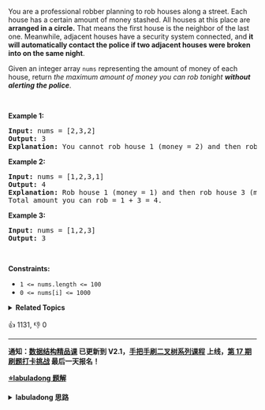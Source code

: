<p>You are a professional robber planning to rob houses along a street. Each house has a certain amount of money stashed. All houses at this place are <strong>arranged in a circle.</strong> That means the first house is the neighbor of the last one. Meanwhile, adjacent houses have a security system connected, and&nbsp;<b>it will automatically contact the police if two adjacent houses were broken into on the same night</b>.</p>

<p>Given an integer array <code>nums</code> representing the amount of money of each house, return <em>the maximum amount of money you can rob tonight <strong>without alerting the police</strong></em>.</p>

<p>&nbsp;</p>
<p><strong>Example 1:</strong></p>

<pre>
<strong>Input:</strong> nums = [2,3,2]
<strong>Output:</strong> 3
<strong>Explanation:</strong> You cannot rob house 1 (money = 2) and then rob house 3 (money = 2), because they are adjacent houses.
</pre>

<p><strong>Example 2:</strong></p>

<pre>
<strong>Input:</strong> nums = [1,2,3,1]
<strong>Output:</strong> 4
<strong>Explanation:</strong> Rob house 1 (money = 1) and then rob house 3 (money = 3).
Total amount you can rob = 1 + 3 = 4.
</pre>

<p><strong>Example 3:</strong></p>

<pre>
<strong>Input:</strong> nums = [1,2,3]
<strong>Output:</strong> 3
</pre>

<p>&nbsp;</p>
<p><strong>Constraints:</strong></p>

<ul>
	<li><code>1 &lt;= nums.length &lt;= 100</code></li>
	<li><code>0 &lt;= nums[i] &lt;= 1000</code></li>
</ul>
<details><summary><strong>Related Topics</strong></summary>数组 | 动态规划</details><br>

<div>👍 1131, 👎 0</div>

<div id="labuladong"><hr>

**通知：[数据结构精品课](https://aep.h5.xeknow.com/s/1XJHEO) 已更新到 V2.1，[手把手刷二叉树系列课程](https://aep.xet.tech/s/3YGcq3) 上线，[第 17 期刷题打卡挑战](https://aep.xet.tech/s/2jPp5X) 最后一天报名！**



<p><strong><a href="https://labuladong.github.io/article?qno=213" target="_blank">⭐️labuladong 题解</a></strong></p>
<details><summary><strong>labuladong 思路</strong></summary>

## 基本思路

PS：这道题在[《算法小抄》](https://mp.weixin.qq.com/s/tUSovvogbR9StkPWb75fUw) 的第 201 页。

首先，首尾房间不能同时被抢，那么只可能有三种不同情况：要么都不被抢；要么第一间房子被抢最后一间不抢；要么最后一间房子被抢第一间不抢。

![](https://labuladong.gitee.io/pictures/robber/3.jpg)

这三种情况哪个结果最大，就是最终答案。其实，情况一的结果肯定最小，我们只要比较情况二和情况三就行了，**因为这两种情况对于房子的选择余地比情况一大，房子里的钱数都是非负数，所以选择余地大，最优决策结果肯定不会小**。

把 [打家劫舍 I](#198) 的解法稍加改造即可。

**详细题解：[一个方法团灭 LeetCode 打家劫舍问题](https://labuladong.github.io/article/fname.html?fname=抢房子)**

**标签：[一维动态规划](https://mp.weixin.qq.com/mp/appmsgalbum?__biz=MzAxODQxMDM0Mw==&action=getalbum&album_id=2122007027366395905)，[动态规划](https://mp.weixin.qq.com/mp/appmsgalbum?__biz=MzAxODQxMDM0Mw==&action=getalbum&album_id=1318881141113536512)**

## 解法代码

```java
class Solution {

    public int rob(int[] nums) {
        int n = nums.length;
        if (n == 1) return nums[0];

        int[] memo1 = new int[n];
        int[] memo2 = new int[n];
        Arrays.fill(memo1, -1);
        Arrays.fill(memo2, -1);
        // 两次调用使用两个不同的备忘录
        return Math.max(
                dp(nums, 0, n - 2, memo1),
                dp(nums, 1, n - 1, memo2)
        );
    }

    // 定义：计算闭区间 [start,end] 的最优结果
    int dp(int[] nums, int start, int end, int[] memo) {
        if (start > end) {
            return 0;
        }

        if (memo[start] != -1) {
            return memo[start];
        }
        // 状态转移方程
        int res = Math.max(
                dp(nums, start + 2, end, memo) + nums[start],
                dp(nums, start + 1, end, memo)
        );

        memo[start] = res;
        return res;
    }
}
```

**类似题目**：
  - [198. 打家劫舍 🟠](/problems/house-robber)
  - [337. 打家劫舍 III 🟠](/problems/house-robber-iii)
  - [剑指 Offer II 089. 房屋偷盗 🟠](/problems/Gu0c2T)
  - [剑指 Offer II 090. 环形房屋偷盗 🟠](/problems/PzWKhm)

</details>
</div>





